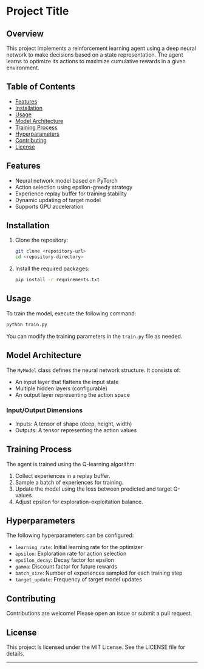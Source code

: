 
# Project Title

## Overview
This project implements a reinforcement learning agent using a deep neural network to make decisions based on a state representation. The agent learns to optimize its actions to maximize cumulative rewards in a given environment.

## Table of Contents
- [Features](#features)
- [Installation](#installation)
- [Usage](#usage)
- [Model Architecture](#model-architecture)
- [Training Process](#training-process)
- [Hyperparameters](#hyperparameters)
- [Contributing](#contributing)
- [License](#license)

## Features
- Neural network model based on PyTorch
- Action selection using epsilon-greedy strategy
- Experience replay buffer for training stability
- Dynamic updating of target model
- Supports GPU acceleration

## Installation
1. Clone the repository:
   ```bash
   git clone <repository-url>
   cd <repository-directory>
   ```
2. Install the required packages:
   ```bash
   pip install -r requirements.txt
   ```

## Usage
To train the model, execute the following command:
```bash
python train.py
```
You can modify the training parameters in the `train.py` file as needed.

## Model Architecture
The `MyModel` class defines the neural network structure. It consists of:
- An input layer that flattens the input state
- Multiple hidden layers (configurable)
- An output layer representing the action space

### Input/Output Dimensions
- Inputs: A tensor of shape (deep, height, width)
- Outputs: A tensor representing the action values

## Training Process
The agent is trained using the Q-learning algorithm:
1. Collect experiences in a replay buffer.
2. Sample a batch of experiences for training.
3. Update the model using the loss between predicted and target Q-values.
4. Adjust epsilon for exploration-exploitation balance.

## Hyperparameters
The following hyperparameters can be configured:
- `learning_rate`: Initial learning rate for the optimizer
- `epsilon`: Exploration rate for action selection
- `epsilon_decay`: Decay factor for epsilon
- `gamma`: Discount factor for future rewards
- `batch_size`: Number of experiences sampled for each training step
- `target_update`: Frequency of target model updates

## Contributing
Contributions are welcome! Please open an issue or submit a pull request.

## License
This project is licensed under the MIT License. See the LICENSE file for details.

---
